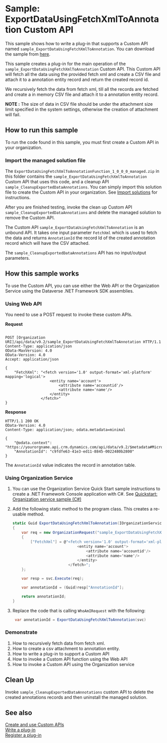 # Sample: ExportDataUsingFetchXmlToAnnotation Custom API

This sample shows how to write a plug-in that supports a Custom API named `sample_ExportDataUsingFetchXmlToAnnotation`. You can download the sample from [here](https://github.com/Microsoft/PowerApps-Samples/tree/master/cds/orgsvc/C%23/ExportDataUsingFetchXmlToAnnotation).

This sample creates a plug-in for the main operation of the `sample_ExportDataUsingFetchXmlToAnnotation` Custom API. This Custom API will fetch all the data using the provided fetch xml and create a CSV file and attach it to a annotation entity record and return the created record id.

We recursively fetch the data from fetch xml, till all the records are fetched and create a in memory CSV file and attach it to a annotation entity record.

**NOTE :**
The size of data in CSV file should be under the attachment size limit specified in the system settings, otherwise the creation of attachment will fail.

## How to run this sample

To run the code found in this sample, you must first create a Custom API in your organization.

### Import the managed solution file

The `ExportDataUsingFetchXmlToAnnotationFunction_1_0_0_0_managed.zip` in this folder contains the `sample_ExportDataUsingFetchXmlToAnnotation` Custom API that uses this code, and a cleanup API `sample_CleanupExportedDataAnnotations`. You can simply import this solution file to create the Custom API in your organization.  See [Import solutions](https://docs.microsoft.com/powerapps/maker/data-platform/import-update-export-solutions) for instructions.

After you are finished testing, invoke the clean up Custom API `sample_CleanupExportedDataAnnotations` and delete the managed solution to remove the Custom API.

The Custom API `sample_ExportDataUsingFetchXmlToAnnotation` is an unbound API. It takes one input parameter `FetchXml` which is used to fetch the data and returns `AnnotationId` the record Id of the created annotation record which will have the CSV attached.

The `sample_CleanupExportedDataAnnotations` API has no input/output parameters.

## How this sample works

To use the Custom API, you can use either the Web API or the Organization Service using the Dataverse .NET Framework SDK assemblies.

### Using Web API
You need to use a POST request to invoke these custom APIs.

 **Request**

```http

POST [Organization URI]/api/data/v9.2/sample_ExportDataUsingFetchXmlToAnnotation HTTP/1.1
Content-Type: application/json
OData-MaxVersion: 4.0
OData-Version: 4.0
Accept: application/json

{
    "FetchXml": "<fetch version='1.0' output-format='xml-platform' mapping='logical'>
                    <entity name='account'>
                        <attribute name='accountid'/>
                        <attribute name='name'/>  
                    </entity>
                </fetch>"
}
```

 **Response**

```http
HTTP/1.1 200 OK
OData-Version: 4.0
Content-Type: application/json; odata.metadata=minimal
```
```
{
    "@odata.context": "https://yourorgname.api.crm.dynamics.com/api/data/v9.2/$metadata#Microsoft.Dynamics.CRM.sample_ExportDataUsingFetchXmlToAnnotation",
    "AnnotationId": "c9fdfe63-41e3-ed11-8845-0022480b2800"
}
```
The `AnnotationId` value indicates the record in annotation table.


### Using Organization Service

1. You can use the Organization Service Quick Start sample instructions to create a .NET Framework Console application with C#. See [Quickstart: Organization service sample (C#)](https://docs.microsoft.com/en-us/powerapps/developer/data-platform/org-service/quick-start-org-service-console-app)
1. Add the following static method to the program class. This creates a re-usable method.

   ```csharp
   static Guid ExportDataUsingFetchXmlToAnnotation(IOrganizationService svc)
   {
       var req = new OrganizationRequest("sample_ExportDataUsingFetchXmlToAnnotation")
       {
           ["FetchXml"] = @"<fetch version='1.0' output-format='xml-platform' mapping='logical'>
                                <entity name='account'>
                                    <attribute name='accountid'/>
                                    <attribute name='name'/>  
                                </entity>
                            </fetch>";
       };

       var resp = svc.Execute(req);

       var annotationId = (Guid)resp["AnnotationId"];

       return annotationId;
   }
   ```

1. Replace the code that is calling `WhoAmIRequest` with the following:

   ```csharp
    var annotationId = ExportDataUsingFetchXmlToAnnotation(svc)
   ```

### Demonstrate

1. How to recursively fetch data from fetch xml.
1. How to create a csv attachment to annotation entity.
1. How to write a plug-in to support a Custom API
1. How to invoke a Custom API function using the Web API
1. How to invoke a Custom API using the Organization service

## Clean Up

Invoke `sample_CleanupExportedDataAnnotations` custom API to delete the created annotations records and then uninstall the managed solution.

## See also

[Create and use Custom APIs](https://docs.microsoft.com/powerapps/developer/data-platform/custom-api)<br />
[Write a plug-in](https://docs.microsoft.com/powerapps/developer/common-data-service/write-plug-in)<br />
[Register a plug-in](https://docs.microsoft.com/powerapps/developer/common-data-service/register-plug-in)